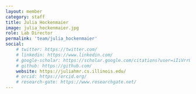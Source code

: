 ```yaml
---
layout: member
category: staff
title: Julia Hockenmaier
image: julia_hockenmaier.jpg
role: Lab Director
permalink: 'team/julia_hockenmaier'
social:
    # twitter: https://twitter.com/
    # linkedin: https://www.linkedin.com/
    # google-scholar: https://scholar.google.com/citations?user=iIiVrrQAAAAJ&hl=en&oi=ao
    # github: https://github.com/
    website: https://juliahmr.cs.illinois.edu/
    # orcid: https://orcid.org/
    # research-gate: https://www.researchgate.net/
---
```

